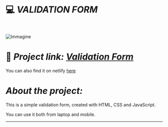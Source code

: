 # :computer: *VALIDATION FORM*
<div id="top"></div>
<br />
<div align="center">
  </a>
  <p align="center">
  </p>
</div>

![Immagine](https://i.ibb.co/JyQrzG5/Screenshot-34.png)
# :link: *Project link: [Validation Form](https://ila1997.github.io/validation-form/)*

You can also find it on netlify [here](https://ilaria-nuzzaco-validation-form.netlify.app/)

# *About the project:*
This is a simple validation form, created with HTML, CSS and JavaScript.

You can use it both from laptop and mobile.

______
